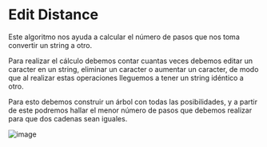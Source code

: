 # Edit Distance
Este algoritmo nos ayuda a calcular el número de pasos que nos toma convertir un string a otro.

Para realizar el cálculo debemos contar cuantas veces debemos editar un caracter en un string, eliminar un caracter o aumentar un caracter, de modo que al realizar estas operaciones lleguemos a tener un string idéntico a otro.

Para esto debemos construir un árbol con todas las posibilidades, y a partir de este podremos hallar el menor número de pasos que debemos realizar para que dos cadenas sean iguales.

![image](https://www.ritambhara.in/wp-content/uploads/2016/05/min_Edit_Distance_DP_Table.png)
